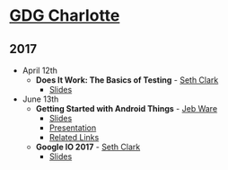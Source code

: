 [GDG Charlotte](https://www.meetup.com/gdg-charlotte/)
=============

## 2017

* April 12th
	* **Does It Work: The Basics of Testing** - [Seth Clark](https://github.com/setheclark)
		* [Slides](https://speakerdeck.com/setheclark/testing-basics)
* June 13th
	* **Getting Started with Android Things** - [Jeb Ware](https://github.com/jebstuart)
		* [Slides](https://docs.google.com/presentation/d/1VvgegWzco0fb85MEjh-tnzqvBz_Lkp0LCdJtSI4cnqA/pub?start=false&loop=false&delayms=3000)
		* [Presentation](https://youtu.be/9L7V9We44AE)
		* [Related Links](https://jebware.com/blog/?p=411)
	* **Google IO 2017** - [Seth Clark](https://github.com/setheclark)
		* [Slides](https://speakerdeck.com/setheclark/google-io-2017-review)
